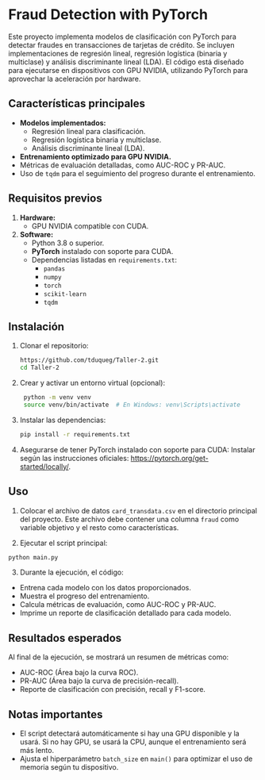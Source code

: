 # Fraud Detection with PyTorch

Este proyecto implementa modelos de clasificación con PyTorch para detectar fraudes en transacciones de tarjetas de crédito. Se incluyen implementaciones de regresión lineal, regresión logística (binaria y multiclase) y análisis discriminante lineal (LDA). El código está diseñado para ejecutarse en dispositivos con GPU NVIDIA, utilizando PyTorch para aprovechar la aceleración por hardware.

## Características principales

- **Modelos implementados:**
  - Regresión lineal para clasificación.
  - Regresión logística binaria y multiclase.
  - Análisis discriminante lineal (LDA).
- **Entrenamiento optimizado para GPU NVIDIA.**
- Métricas de evaluación detalladas, como AUC-ROC y PR-AUC.
- Uso de `tqdm` para el seguimiento del progreso durante el entrenamiento.

## Requisitos previos

1. **Hardware:**
   - GPU NVIDIA compatible con CUDA.
2. **Software:**
   - Python 3.8 o superior.
   - **PyTorch** instalado con soporte para CUDA.
   - Dependencias listadas en `requirements.txt`:
     - `pandas`
     - `numpy`
     - `torch`
     - `scikit-learn`
     - `tqdm`

## Instalación

1. Clonar el repositorio:
   ```bash
   https://github.com/tduqueg/Taller-2.git
   cd Taller-2
   ```
2. Crear y activar un entorno virtual (opcional):
   ```bash
    python -m venv venv
    source venv/bin/activate  # En Windows: venv\Scripts\activate
   ```
3. Instalar las dependencias:
   ```bash
   pip install -r requirements.txt
   ```
4. Asegurarse de tener PyTorch instalado con soporte para CUDA:
   Instalar según las instrucciones oficiales: https://pytorch.org/get-started/locally/.

## Uso

1. Colocar el archivo de datos `card_transdata.csv` en el directorio principal del proyecto. Este archivo debe contener una columna `fraud` como variable objetivo y el resto como características.

2. Ejecutar el script principal:

```bash
python main.py
```

3. Durante la ejecución, el código:

- Entrena cada modelo con los datos proporcionados.
- Muestra el progreso del entrenamiento.
- Calcula métricas de evaluación, como AUC-ROC y PR-AUC.
- Imprime un reporte de clasificación detallado para cada modelo.

## Resultados esperados

Al final de la ejecución, se mostrará un resumen de métricas como:

- AUC-ROC (Área bajo la curva ROC).
- PR-AUC (Área bajo la curva de precisión-recall).
- Reporte de clasificación con precisión, recall y F1-score.

## Notas importantes

- El script detectará automáticamente si hay una GPU disponible y la usará. Si no hay GPU, se usará la CPU, aunque el entrenamiento será más lento.
- Ajusta el hiperparámetro `batch_size` en `main()` para optimizar el uso de memoria según tu dispositivo.
